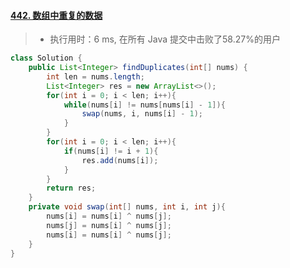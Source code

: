 #### [442. 数组中重复的数据](https://leetcode-cn.com/problems/find-all-duplicates-in-an-array/)

> - 执行用时：6 ms, 在所有 Java 提交中击败了58.27%的用户

```java
class Solution {
    public List<Integer> findDuplicates(int[] nums) {
        int len = nums.length;
        List<Integer> res = new ArrayList<>();
        for(int i = 0; i < len; i++){
            while(nums[i] != nums[nums[i] - 1]){
                swap(nums, i, nums[i] - 1);
            }
        }
        for(int i = 0; i < len; i++){
            if(nums[i] != i + 1){
                res.add(nums[i]);
            }
        }
        return res;
    }
    private void swap(int[] nums, int i, int j){
        nums[i] = nums[i] ^ nums[j];
        nums[j] = nums[i] ^ nums[j];
        nums[i] = nums[i] ^ nums[j];
    }
}
```

